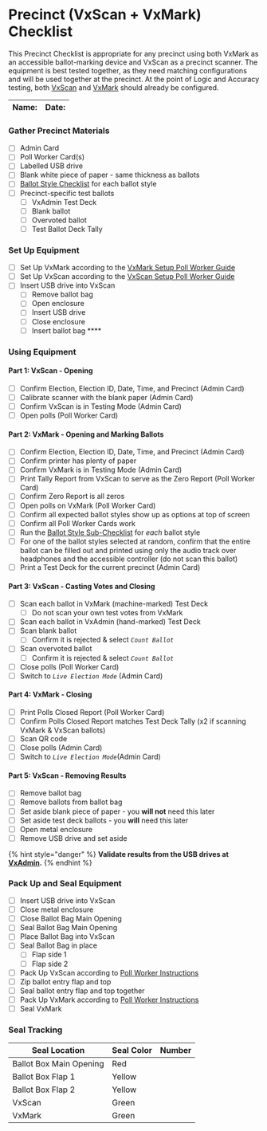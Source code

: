 # Precinct (VxScan + VxMark) Checklist

This Precinct Checklist is appropriate for any precinct using both VxMark as an accessible ballot-marking device and VxScan as a precinct scanner. The equipment is best tested together, as they need matching configurations and will be used together at the precinct. At the point of Logic and Accuracy testing, both [VxScan](../../../hardware-setup/configure-vxscan.md) and [VxMark](../../../hardware-setup/configuring-and-operating-vxmark.md) should already be configured.

| Name: | Date: |
| ----- | ----- |

### **Gather Precinct Materials**

* [ ] Admin Card
* [ ] Poll Worker Card(s)
* [ ] Labelled USB drive
* [ ] Blank white piece of paper - same thickness as ballots
* [ ] [Ballot Style Checklist](per-ballot-style-per-vxmark-checklist.md) for each ballot style
* [ ] Precinct-specific test ballots
  * [ ] VxAdmin Test Deck
  * [ ] Blank ballot
  * [ ] Overvoted ballot
  * [ ] Test Ballot Deck Tally

### **Set Up Equipment**

* [ ] Set Up VxMark according to the [VxMark Setup Poll Worker Guide](../../../poll-worker-guides/setting-up-and-opening-polls/vxmark.md)
* [ ] Set Up VxScan according to the [VxScan Setup Poll Worker Guide](../../../poll-worker-guides/setting-up-and-opening-polls/vxscan-setup.md)
* [ ] Insert USB drive into VxScan
  * [ ] Remove ballot bag
  * [ ] Open enclosure
  * [ ] Insert USB drive
  * [ ] Close enclosure
  * [ ] Insert ballot bag ****&#x20;

### **Using Equipment**

#### **Part 1: VxScan - Opening**

* [ ] Confirm Election, Election ID, Date, Time, and Precinct (Admin Card)
* [ ] Calibrate scanner with the blank paper (Admin Card)
* [ ] Confirm VxScan is in Testing Mode (Admin Card)
* [ ] Open polls (Poll Worker Card)

#### Part 2: VxMark - Opening and Marking Ballots

* [ ] Confirm Election, Election ID, Date, Time, and Precinct (Admin Card)
* [ ] Confirm printer has plenty of paper
* [ ] Confirm VxMark is in Testing Mode (Admin Card)
* [ ] Print Tally Report from VxScan to serve as the Zero Report (Poll Worker Card)
* [ ] Confirm Zero Report is all zeros
* [ ] Open polls on VxMark (Poll Worker Card)
* [ ] Confirm all expected ballot styles show up as options at top of screen
* [ ] Confirm all Poll Worker Cards work
* [ ] Run the [Ballot Style Sub-Checklist](per-ballot-style-per-vxmark-checklist.md) for _each_ ballot style
* [ ] For one of the ballot styles selected at random, confirm that the entire ballot can be filled out and printed using only the audio track over headphones and the accessible controller (do not scan this ballot)
* [ ] Print a Test Deck for the current precinct (Admin Card)

#### Part 3: VxScan - Casting Votes and Closing

* [ ] Scan each ballot in VxMark (machine-marked) Test Deck
  * [ ] Do not scan your own test votes from VxMark&#x20;
* [ ] Scan each ballot in VxAdmin (hand-marked) Test Deck
* [ ] Scan blank ballot
  * [ ] Confirm it is rejected & select _`Count Ballot`_
* [ ] Scan overvoted ballot
  * [ ] Confirm it is rejected & select _`Count Ballot`_
* [ ] Close polls (Poll Worker Card)
* [ ] Switch to _`Live Election Mode`_ (Admin Card)

#### Part 4: VxMark - Closing

* [ ] Print Polls Closed Report (Poll Worker Card)
* [ ] Confirm Polls Closed Report matches Test Deck Tally (x2 if scanning VxMark & VxScan ballots)
* [ ] Scan QR code
* [ ] Close polls (Admin Card)
* [ ] Switch to _`Live Election Mode`_(Admin Card)

#### Part 5: VxScan - Removing Results

* [ ] Remove ballot bag
* [ ] Remove ballots from ballot bag
* [ ] Set aside blank piece of paper - you **will not** need this later
* [ ] Set aside test deck ballots - you **will** need this later
* [ ] Open metal enclosure
* [ ] Remove USB drive and set aside

{% hint style="danger" %}
**Validate results from the USB drives at** [**VxAdmin**](../vxadmin-checklist-part-2.md)**.**
{% endhint %}

### **Pack Up and Seal Equipment**

* [ ] Insert USB drive into VxScan
* [ ] Close metal enclosure
* [ ] Close Ballot Bag Main Opening&#x20;
* [ ] Seal Ballot Bag Main Opening
* [ ] Place Ballot Bag into VxScan
* [ ] Seal Ballot Bag in place
  * [ ] Flap side 1
  * [ ] Flap side 2
* [ ] Pack Up VxScan according to [Poll Worker Instructions](../../../poll-worker-guides/closing-polls-and-packing-up/packing-up-vxscan.md#cleaning-up)
* [ ] Zip ballot entry flap and top
* [ ] Seal ballot entry flap and top together
* [ ] Pack Up VxMark according to [Poll Worker Instructions](../../../poll-worker-guides/closing-polls-and-packing-up/packing-up-vxmark.md)
* [ ] Seal VxMark

### **Seal Tracking**

| Seal Location           | Seal Color | Number |
| ----------------------- | ---------- | ------ |
| Ballot Box Main Opening | Red        |        |
| Ballot Box Flap 1       | Yellow     |        |
| Ballot Box Flap 2       | Yellow     |        |
| VxScan                  | Green      |        |
| VxMark                  | Green      |        |
